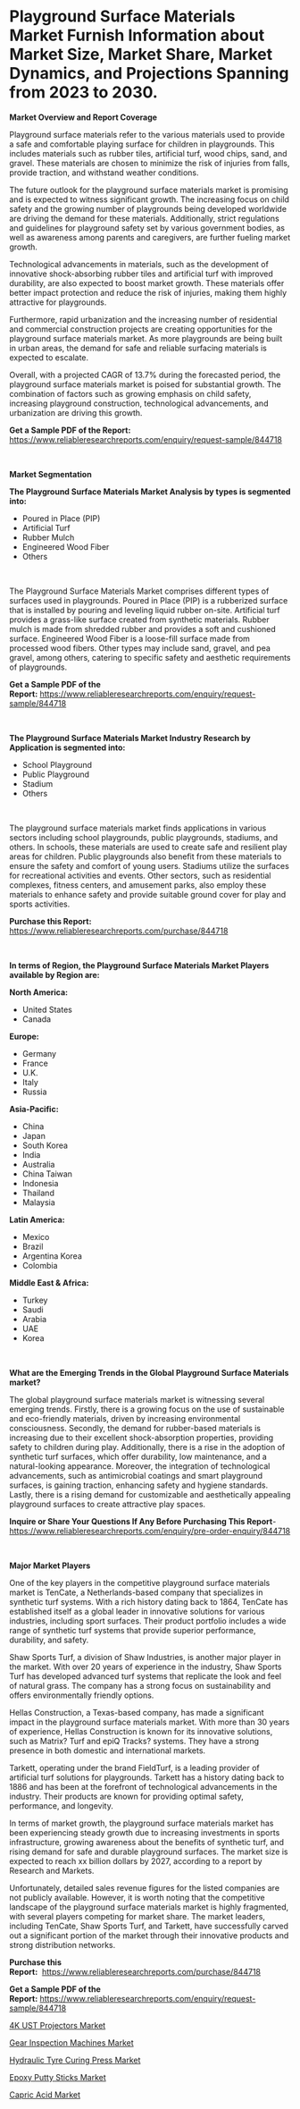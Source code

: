 <p><h1>Playground Surface Materials Market Furnish Information about Market Size, Market Share, Market Dynamics, and Projections Spanning from 2023 to 2030.</h1></p><p><strong>Market Overview and Report Coverage</strong></p>
<p><p>Playground surface materials refer to the various materials used to provide a safe and comfortable playing surface for children in playgrounds. This includes materials such as rubber tiles, artificial turf, wood chips, sand, and gravel. These materials are chosen to minimize the risk of injuries from falls, provide traction, and withstand weather conditions.</p><p>The future outlook for the playground surface materials market is promising and is expected to witness significant growth. The increasing focus on child safety and the growing number of playgrounds being developed worldwide are driving the demand for these materials. Additionally, strict regulations and guidelines for playground safety set by various government bodies, as well as awareness among parents and caregivers, are further fueling market growth.</p><p>Technological advancements in materials, such as the development of innovative shock-absorbing rubber tiles and artificial turf with improved durability, are also expected to boost market growth. These materials offer better impact protection and reduce the risk of injuries, making them highly attractive for playgrounds.</p><p>Furthermore, rapid urbanization and the increasing number of residential and commercial construction projects are creating opportunities for the playground surface materials market. As more playgrounds are being built in urban areas, the demand for safe and reliable surfacing materials is expected to escalate.</p><p>Overall, with a projected CAGR of 13.7% during the forecasted period, the playground surface materials market is poised for substantial growth. The combination of factors such as growing emphasis on child safety, increasing playground construction, technological advancements, and urbanization are driving this growth.</p></p>
<p><strong>Get a Sample PDF of the Report:</strong> <a href="https://www.reliableresearchreports.com/enquiry/request-sample/844718">https://www.reliableresearchreports.com/enquiry/request-sample/844718</a></p>
<p>&nbsp;</p>
<p><strong>Market Segmentation</strong></p>
<p><strong>The Playground Surface Materials Market Analysis by types is segmented into:</strong></p>
<p><ul><li>Poured in Place (PIP)</li><li>Artificial Turf</li><li>Rubber Mulch</li><li>Engineered Wood Fiber</li><li>Others</li></ul></p>
<p>&nbsp;</p>
<p><p>The Playground Surface Materials Market comprises different types of surfaces used in playgrounds. Poured in Place (PIP) is a rubberized surface that is installed by pouring and leveling liquid rubber on-site. Artificial turf provides a grass-like surface created from synthetic materials. Rubber mulch is made from shredded rubber and provides a soft and cushioned surface. Engineered Wood Fiber is a loose-fill surface made from processed wood fibers. Other types may include sand, gravel, and pea gravel, among others, catering to specific safety and aesthetic requirements of playgrounds.</p></p>
<p><strong>Get a Sample PDF of the Report:</strong>&nbsp;<a href="https://www.reliableresearchreports.com/enquiry/request-sample/844718">https://www.reliableresearchreports.com/enquiry/request-sample/844718</a></p>
<p>&nbsp;</p>
<p><strong>The Playground Surface Materials Market Industry Research by Application is segmented into:</strong></p>
<p><ul><li>School Playground</li><li>Public Playground</li><li>Stadium</li><li>Others</li></ul></p>
<p>&nbsp;</p>
<p><p>The playground surface materials market finds applications in various sectors including school playgrounds, public playgrounds, stadiums, and others. In schools, these materials are used to create safe and resilient play areas for children. Public playgrounds also benefit from these materials to ensure the safety and comfort of young users. Stadiums utilize the surfaces for recreational activities and events. Other sectors, such as residential complexes, fitness centers, and amusement parks, also employ these materials to enhance safety and provide suitable ground cover for play and sports activities.</p></p>
<p><strong>Purchase this Report:</strong>&nbsp; <a href="https://www.reliableresearchreports.com/purchase/844718">https://www.reliableresearchreports.com/purchase/844718</a></p>
<p>&nbsp;</p>
<p><strong>In terms of Region, the Playground Surface Materials Market Players available by Region are:</strong></p>
<p>
    <p> <strong> North America: </strong>
        <ul>
            <li>United States</li>
            <li>Canada</li>
        </ul>
        </p> 
    <p> <strong> Europe: </strong>
        <ul>
            <li>Germany</li>
            <li>France</li>
            <li>U.K.</li>
            <li>Italy</li>
            <li>Russia</li>
        </ul>
        </p> 
    <p> <strong> Asia-Pacific: </strong>
        <ul>
            <li>China</li>
            <li>Japan</li>
            <li>South Korea</li>
            <li>India</li>
            <li>Australia</li>
            <li>China Taiwan</li>
            <li>Indonesia</li>
            <li>Thailand</li>
            <li>Malaysia</li>
        </ul>
        </p> 
    <p> <strong> Latin America: </strong>
        <ul>
            <li>Mexico</li>
            <li>Brazil</li>
            <li>Argentina Korea</li>
            <li>Colombia</li>
        </ul>
        </p> 
    <p> <strong> Middle East & Africa: </strong>
        <ul>
            <li>Turkey</li>
            <li>Saudi</li>
            <li>Arabia</li>
            <li>UAE</li>
            <li>Korea</li>
        </ul>
    </p>
    </p>
<p>&nbsp;</p>
<p><strong>What are the Emerging Trends in the Global Playground Surface Materials market?</strong></p>
<p><p>The global playground surface materials market is witnessing several emerging trends. Firstly, there is a growing focus on the use of sustainable and eco-friendly materials, driven by increasing environmental consciousness. Secondly, the demand for rubber-based materials is increasing due to their excellent shock-absorption properties, providing safety to children during play. Additionally, there is a rise in the adoption of synthetic turf surfaces, which offer durability, low maintenance, and a natural-looking appearance. Moreover, the integration of technological advancements, such as antimicrobial coatings and smart playground surfaces, is gaining traction, enhancing safety and hygiene standards. Lastly, there is a rising demand for customizable and aesthetically appealing playground surfaces to create attractive play spaces.</p></p>
<p><strong>Inquire or Share Your Questions If Any Before Purchasing This Report</strong>- <a href="https://www.reliableresearchreports.com/enquiry/pre-order-enquiry/844718">https://www.reliableresearchreports.com/enquiry/pre-order-enquiry/844718</a></p>
<p>&nbsp;</p>
<p><strong>Major Market Players</strong></p>
<p><p>One of the key players in the competitive playground surface materials market is TenCate, a Netherlands-based company that specializes in synthetic turf systems. With a rich history dating back to 1864, TenCate has established itself as a global leader in innovative solutions for various industries, including sport surfaces. Their product portfolio includes a wide range of synthetic turf systems that provide superior performance, durability, and safety. </p><p>Shaw Sports Turf, a division of Shaw Industries, is another major player in the market. With over 20 years of experience in the industry, Shaw Sports Turf has developed advanced turf systems that replicate the look and feel of natural grass. The company has a strong focus on sustainability and offers environmentally friendly options. </p><p>Hellas Construction, a Texas-based company, has made a significant impact in the playground surface materials market. With more than 30 years of experience, Hellas Construction is known for its innovative solutions, such as Matrix? Turf and epiQ Tracks? systems. They have a strong presence in both domestic and international markets. </p><p>Tarkett, operating under the brand FieldTurf, is a leading provider of artificial turf solutions for playgrounds. Tarkett has a history dating back to 1886 and has been at the forefront of technological advancements in the industry. Their products are known for providing optimal safety, performance, and longevity. </p><p>In terms of market growth, the playground surface materials market has been experiencing steady growth due to increasing investments in sports infrastructure, growing awareness about the benefits of synthetic turf, and rising demand for safe and durable playground surfaces. The market size is expected to reach xx billion dollars by 2027, according to a report by Research and Markets. </p><p>Unfortunately, detailed sales revenue figures for the listed companies are not publicly available. However, it is worth noting that the competitive landscape of the playground surface materials market is highly fragmented, with several players competing for market share. The market leaders, including TenCate, Shaw Sports Turf, and Tarkett, have successfully carved out a significant portion of the market through their innovative products and strong distribution networks.</p></p>
<p><strong>Purchase this Report:</strong>&nbsp;&nbsp;<a href="https://www.reliableresearchreports.com/purchase/844718">https://www.reliableresearchreports.com/purchase/844718</a></p>
<p></p>
<p><strong>Get a Sample PDF of the Report:</strong>&nbsp;<a href="https://www.reliableresearchreports.com/enquiry/request-sample/844718">https://www.reliableresearchreports.com/enquiry/request-sample/844718</a></p>
<p><p><a href="https://medium.com/@frankpeters35/4k-ust-projectors-market-analysis-its-cagr-market-segmentation-and-global-industry-overview-7dc0b3018f8c">4K UST Projectors Market</a></p><p><a href="https://medium.com/@hugthess010/gear-inspection-machines-market-size-market-outlook-and-market-forecast-2023-to-2030-0563feb8054d">Gear Inspection Machines Market</a></p><p><a href="https://medium.com/@moribenton733320/hydraulic-tyre-curing-press-market-size-market-outlook-and-market-forecast-2023-to-2030-c69bf02204d9">Hydraulic Tyre Curing Press Market</a></p><p><a href="https://github.com/santosh758595/Market-Research-Report-List-1/blob/main/epoxy-putty-sticks-market.md">Epoxy Putty Sticks Market</a></p><p><a href="https://github.com/Chiragrp25/Market-Research-Report-List-1/blob/main/capric-acid-market.md">Capric Acid Market</a></p></p>